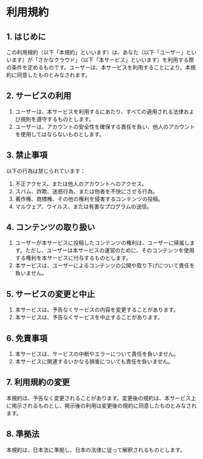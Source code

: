 # 利用規約

## 1. はじめに

この利用規約（以下「本規約」といいます）は、あなた（以下「ユーザー」といいます）が「さかなクラウド」（以下「本サービス」といいます）を利用する際の条件を定めるものです。ユーザーは、本サービスを利用することにより、本規約に同意したものとみなされます。

## 2. サービスの利用

1. ユーザーは、本サービスを利用するにあたり、すべての適用される法律および規則を遵守するものとします。
2. ユーザーは、アカウントの安全性を確保する責任を負い、他人のアカウントを使用してはならないものとします。

## 3. 禁止事項

以下の行為は禁じられています：

1. 不正アクセス、または他人のアカウントへのアクセス。
2. スパム、詐欺、迷惑行為、または他者を不快にさせる行為。
3. 著作権、商標権、その他の権利を侵害するコンテンツの投稿。
4. マルウェア、ウイルス、または有害なプログラムの送信。

## 4. コンテンツの取り扱い

1. ユーザーが本サービスに投稿したコンテンツの権利は、ユーザーに帰属します。ただし、ユーザーは本サービスの運営のために、そのコンテンツを使用する権利を本サービスに付与するものとします。
2. 本サービスは、ユーザーによるコンテンツの公開や取り下げについて責任を負いません。

## 5. サービスの変更と中止

1. 本サービスは、予告なくサービスの内容を変更することがあります。
2. 本サービスは、予告なくサービスを中止することがあります。

## 6. 免責事項

1. 本サービスは、サービスの中断やエラーについて責任を負いません。
2. 本サービスに関連するいかなる損害についても責任を負いません。

## 7. 利用規約の変更

本規約は、予告なく変更されることがあります。変更後の規約は、本サービス上に掲示されるものとし、掲示後の利用は変更後の規約に同意したものとみなされます。

## 8. 準拠法

本規約は、日本法に準拠し、日本の法律に従って解釈されるものとします。
